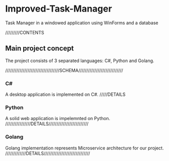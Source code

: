 # Improved-Task-Manager
Task Manager in a windowed application using WinForms and a database

/////////CONTENTS

## Main project concept
The project consists of 3 separated languages: C#, Python and Golang.

//////////////////////////////////SCHEMA////////////////////////////

### C#
A desktop application is implemented on C#.
/////DETAILS

### Python
A solid web application is impelemnted on Python.
////////////////DETAILS/////////////////////////

### Golang
Golang implementation represents Microservice architecture for our project.
/////////////DETAILS/////////////////////////////
